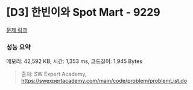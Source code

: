 # [D3] 한빈이와 Spot Mart - 9229 

[문제 링크](https://swexpertacademy.com/main/code/problem/problemDetail.do?contestProbId=AW8Wj7cqbY0DFAXN) 

### 성능 요약

메모리: 42,592 KB, 시간: 1,353 ms, 코드길이: 1,945 Bytes



> 출처: SW Expert Academy, https://swexpertacademy.com/main/code/problem/problemList.do